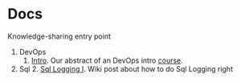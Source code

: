 # Docs

Knowledge-sharing entry point

1. DevOps 
    1.  [Intro](/devops/basics.md). Our abstract of an DevOps intro [course](https://openedx.microsoft.com/courses/course-v1:Microsoft+DevOps200.1+2017_T2/info).
2. Sql
    2. [Sql Logging I](/sql/Sql-Logging-I.md). Wiki post about how to do Sql Logging right
